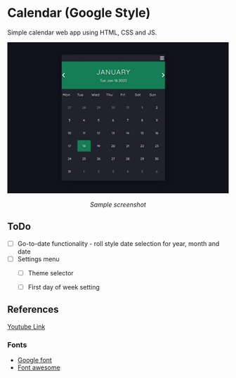 # Calendar (Google Style)
Simple calendar web app using HTML, CSS and JS.

<p align="center">
  <img src="docs/ss.jpeg" alt="Screenshot of Calendar web app">
 </p>
 <p align="center">
  <em>Sample screenshot</em>
 </p>

## ToDo
- [ ] Go-to-date functionality - roll style date selection for year, month and date
- [ ] Settings menu
  - [ ] Theme selector
  - [ ] First day of week setting



## References
[Youtube Link](https://www.youtube.com/watch?v=o1yMqPyYeAo)
### Fonts
- [Google font](https://fonts.google.com/specimen/Quicksand?query=quick)
- [Font awesome](https://cdnjs.com/libraries/font-awesome)

